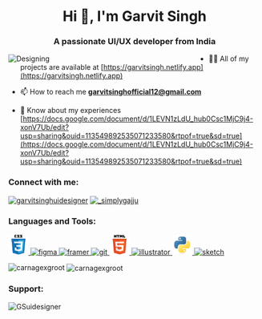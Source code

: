 <h1 align="center">Hi 👋, I'm Garvit Singh</h1>
<h3 align="center">A passionate UI/UX developer from India</h3>

<img align="left" alt="Designing" width="400" src="https://cdn.dribbble.com/users/124447/screenshots/3437005/media/6821da7ce5fbfa30b95e7651df4f0f5f.gif">

- 👨‍💻 All of my projects are available at [https://garvitsingh.netlify.app](https://garvitsingh.netlify.app)

- 📫 How to reach me **garvitsinghofficial12@gmail.com**

- 📄 Know about my experiences [https://docs.google.com/document/d/1LEVN1zLdU_hub0Csc1MjC9j4-xonV7Ub/edit?usp=sharing&ouid=113549892535071233580&rtpof=true&sd=true](https://docs.google.com/document/d/1LEVN1zLdU_hub0Csc1MjC9j4-xonV7Ub/edit?usp=sharing&ouid=113549892535071233580&rtpof=true&sd=true)

<h3 align="left">Connect with me:</h3>
<p align="left">
<a href="https://linkedin.com/in/garvitsinghuidesigner" target="blank"><img align="center" src="https://raw.githubusercontent.com/rahuldkjain/github-profile-readme-generator/master/src/images/icons/Social/linked-in-alt.svg" alt="garvitsinghuidesigner" height="30" width="40" /></a>
<a href="https://instagram.com/_simplygajju" target="blank"><img align="center" src="https://raw.githubusercontent.com/rahuldkjain/github-profile-readme-generator/master/src/images/icons/Social/instagram.svg" alt="_simplygajju" height="30" width="40" /></a>
</p>

<h3 align="left">Languages and Tools:</h3>
<p align="left"> <a href="https://www.w3schools.com/css/" target="_blank" rel="noreferrer"> <img src="https://raw.githubusercontent.com/devicons/devicon/master/icons/css3/css3-original-wordmark.svg" alt="css3" width="40" height="40"/> </a> <a href="https://www.figma.com/" target="_blank" rel="noreferrer"> <img src="https://www.vectorlogo.zone/logos/figma/figma-icon.svg" alt="figma" width="40" height="40"/> </a> <a href="https://www.framer.com/" target="_blank" rel="noreferrer"> <img src="https://www.vectorlogo.zone/logos/framer/framer-icon.svg" alt="framer" width="40" height="40"/> </a> <a href="https://git-scm.com/" target="_blank" rel="noreferrer"> <img src="https://www.vectorlogo.zone/logos/git-scm/git-scm-icon.svg" alt="git" width="40" height="40"/> </a> <a href="https://www.w3.org/html/" target="_blank" rel="noreferrer"> <img src="https://raw.githubusercontent.com/devicons/devicon/master/icons/html5/html5-original-wordmark.svg" alt="html5" width="40" height="40"/> </a> <a href="https://www.adobe.com/in/products/illustrator.html" target="_blank" rel="noreferrer"> <img src="https://www.vectorlogo.zone/logos/adobe_illustrator/adobe_illustrator-icon.svg" alt="illustrator" width="40" height="40"/> </a> <a href="https://www.python.org" target="_blank" rel="noreferrer"> <img src="https://raw.githubusercontent.com/devicons/devicon/master/icons/python/python-original.svg" alt="python" width="40" height="40"/> </a> <a href="https://www.sketch.com/" target="_blank" rel="noreferrer"> <img src="https://www.vectorlogo.zone/logos/sketchapp/sketchapp-icon.svg" alt="sketch" width="40" height="40"/> </a> </p>

<p><img align="left" src="https://github-readme-stats.vercel.app/api/top-langs?username=carnagexgroot&show_icons=true&locale=en&layout=compact" alt="carnagexgroot" /></p>
<p>&nbsp;<img align="center" src="https://github-readme-stats.vercel.app/api?username=carnagexgroot&show_icons=true&locale=en" alt="carnagexgroot" /></p>

<h3 align="left">Support:</h3>
<p><a href="https://www.buymeacoffee.com/GSuidesigner"> <img align="left" src="https://cdn.buymeacoffee.com/buttons/v2/default-yellow.png" height="50" width="210" alt="GSuidesigner" /></a></p><br><br>


